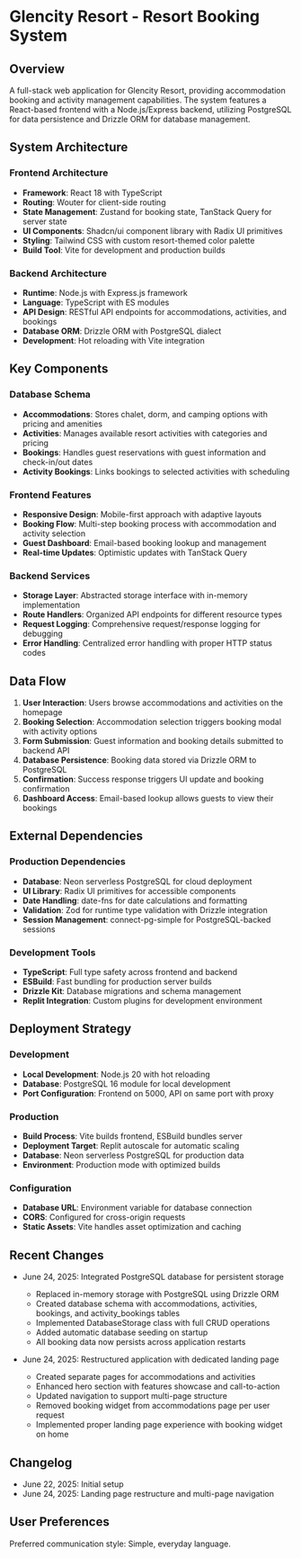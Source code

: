 # Glencity Resort - Resort Booking System

## Overview

A full-stack web application for Glencity Resort, providing accommodation booking and activity management capabilities. The system features a React-based frontend with a Node.js/Express backend, utilizing PostgreSQL for data persistence and Drizzle ORM for database management.

## System Architecture

### Frontend Architecture
- **Framework**: React 18 with TypeScript
- **Routing**: Wouter for client-side routing
- **State Management**: Zustand for booking state, TanStack Query for server state
- **UI Components**: Shadcn/ui component library with Radix UI primitives
- **Styling**: Tailwind CSS with custom resort-themed color palette
- **Build Tool**: Vite for development and production builds

### Backend Architecture
- **Runtime**: Node.js with Express.js framework
- **Language**: TypeScript with ES modules
- **API Design**: RESTful API endpoints for accommodations, activities, and bookings
- **Database ORM**: Drizzle ORM with PostgreSQL dialect
- **Development**: Hot reloading with Vite integration

## Key Components

### Database Schema
- **Accommodations**: Stores chalet, dorm, and camping options with pricing and amenities
- **Activities**: Manages available resort activities with categories and pricing
- **Bookings**: Handles guest reservations with guest information and check-in/out dates
- **Activity Bookings**: Links bookings to selected activities with scheduling

### Frontend Features
- **Responsive Design**: Mobile-first approach with adaptive layouts
- **Booking Flow**: Multi-step booking process with accommodation and activity selection
- **Guest Dashboard**: Email-based booking lookup and management
- **Real-time Updates**: Optimistic updates with TanStack Query

### Backend Services
- **Storage Layer**: Abstracted storage interface with in-memory implementation
- **Route Handlers**: Organized API endpoints for different resource types
- **Request Logging**: Comprehensive request/response logging for debugging
- **Error Handling**: Centralized error handling with proper HTTP status codes

## Data Flow

1. **User Interaction**: Users browse accommodations and activities on the homepage
2. **Booking Selection**: Accommodation selection triggers booking modal with activity options
3. **Form Submission**: Guest information and booking details submitted to backend API
4. **Database Persistence**: Booking data stored via Drizzle ORM to PostgreSQL
5. **Confirmation**: Success response triggers UI update and booking confirmation
6. **Dashboard Access**: Email-based lookup allows guests to view their bookings

## External Dependencies

### Production Dependencies
- **Database**: Neon serverless PostgreSQL for cloud deployment
- **UI Library**: Radix UI primitives for accessible components
- **Date Handling**: date-fns for date calculations and formatting
- **Validation**: Zod for runtime type validation with Drizzle integration
- **Session Management**: connect-pg-simple for PostgreSQL-backed sessions

### Development Tools
- **TypeScript**: Full type safety across frontend and backend
- **ESBuild**: Fast bundling for production server builds
- **Drizzle Kit**: Database migrations and schema management
- **Replit Integration**: Custom plugins for development environment

## Deployment Strategy

### Development
- **Local Development**: Node.js 20 with hot reloading
- **Database**: PostgreSQL 16 module for local development
- **Port Configuration**: Frontend on 5000, API on same port with proxy

### Production
- **Build Process**: Vite builds frontend, ESBuild bundles server
- **Deployment Target**: Replit autoscale for automatic scaling
- **Database**: Neon serverless PostgreSQL for production data
- **Environment**: Production mode with optimized builds

### Configuration
- **Database URL**: Environment variable for database connection
- **CORS**: Configured for cross-origin requests
- **Static Assets**: Vite handles asset optimization and caching

## Recent Changes

- June 24, 2025: Integrated PostgreSQL database for persistent storage
  - Replaced in-memory storage with PostgreSQL using Drizzle ORM
  - Created database schema with accommodations, activities, bookings, and activity_bookings tables
  - Implemented DatabaseStorage class with full CRUD operations
  - Added automatic database seeding on startup
  - All booking data now persists across application restarts

- June 24, 2025: Restructured application with dedicated landing page
  - Created separate pages for accommodations and activities
  - Enhanced hero section with features showcase and call-to-action
  - Updated navigation to support multi-page structure
  - Removed booking widget from accommodations page per user request
  - Implemented proper landing page experience with booking widget on home

## Changelog

- June 22, 2025: Initial setup
- June 24, 2025: Landing page restructure and multi-page navigation

## User Preferences

Preferred communication style: Simple, everyday language.
